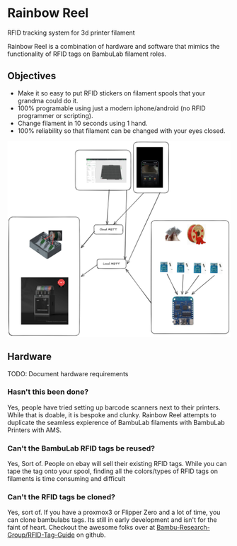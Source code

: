 # Rainbow Reel

RFID tracking system for 3d printer filament


Rainbow Reel is a combination of hardware and software that mimics the functionality of RFID tags on BambuLab filament roles. 

## Objectives

- Make it so easy to put RFID stickers on filament spools that your grandma could do it. 
- 100% programable using just a modern iphone/android (no RFID programmer or scripting).
- Change filament in 10 seconds using 1 hand. 
- 100% reliability so that filament can be changed with your eyes closed. 


![](/images/RainbowReel.png)




## Hardware

TODO: Document hardware requirements




### Hasn't this been done? 

Yes, people have tried setting up barcode scanners next to their printers. While that is doable, it is bespoke and clunky. Rainbow Reel attempts to duplicate the seamless expierence of BambuLab filaments with BambuLab Printers with AMS. 

### Can't the BambuLab RFID tags be reused? 

Yes, Sort of. People on ebay will sell their existing RFID tags. While you can tape the tag onto your spool, finding all the colors/types of RFID tags on filaments is time consuming and difficult

### Can't the RFID tags be cloned? 

Yes, sort of. If you have a proxmox3 or Flipper Zero and a lot of time, you can clone bambulabs tags. Its still in early development and isn't for the faint of heart. Checkout the awesome folks over at [Bambu-Research-Group/RFID-Tag-Guide](https://github.com/Bambu-Research-Group/RFID-Tag-Guide) on github. 